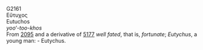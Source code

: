 G2161  
Εὔτυχος  
Eutuchos  
*yoo‘-too-khos*  
From [2095](g2095) and a derivative of [5177](g5177) *well* *fated*,
that is, *fortunate*; *Eutychus*, a young man: - Eutychus.  
